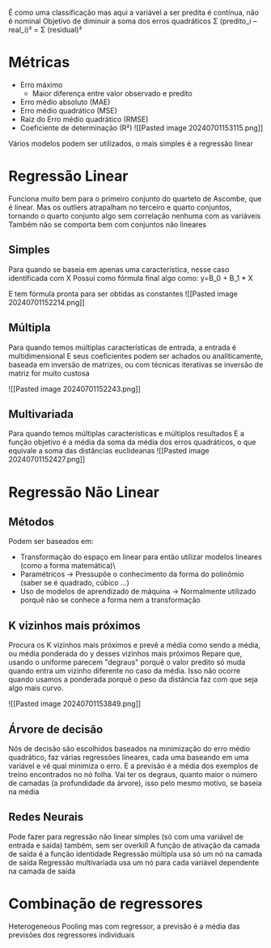 É como uma classificação mas aqui a variável a ser predita é contínua, não é nominal
Objetivo de diminuir a soma dos erros quadráticos
	Σ (predito_i – real_i)² = Σ (residual)²

# Métricas
- Erro máximo
	- Maior diferença entre valor observado e predito
- Erro médio absoluto (MAE)
- Erro médio quadrático (MSE)
- Raiz do Erro médio quadrático (RMSE)
- Coeficiente de determinação (R²)
![[Pasted image 20240701153115.png]]

Vários modelos podem ser utilizados, o mais simples é a regressão linear 

# Regressão Linear

Funciona muito bem para o primeiro conjunto do quarteto de Ascombe, que é linear. 
Mas os outliers atrapalham no terceiro e quarto conjuntos, tornando o quarto conjunto algo sem correlação nenhuma com as variáveis
Também não se comporta bem com conjuntos não lineares

## Simples
Para quando se baseia em apenas uma característica, nesse caso identificada com X
Possui como fórmula final algo como: y=B_0 + B_1 * X

E tem fórmula pronta para ser obtidas as constantes
![[Pasted image 20240701152214.png]]
## Múltipla
Para quando temos múltiplas características de entrada, a entrada é multidimensional
E seus coeficientes podem ser achados ou analiticamente, baseada em inversão de
matrizes, ou com técnicas iterativas se inversão de matriz for muito custosa

![[Pasted image 20240701152243.png]]
## Multivariada
Para quando temos múltiplas características e múltiplos resultados
E a função objetivo é a média da soma da média dos erros quadráticos, o que equivale a soma das distâncias euclideanas
![[Pasted image 20240701152427.png]]

# Regressão Não Linear
## Métodos
Podem ser baseados em:
- Transformação do espaço em linear para então utilizar modelos lineares (como a forma matemática)\
- Paramétricos -> Pressupõe o conhecimento da forma do polinômio (saber se é quadrado, cúbico ...)
- Uso de modelos de aprendizado de máquina -> Normalmente utilizado porquê não se conhece a forma nem a transformação

## K vizinhos mais próximos
Procura os K vizinhos mais próximos e prevê a média como sendo a média, ou média ponderada do y desses vizinhos mais próximos
Repare que, usando o uniforme parecem "degraus" porquê o valor predito só muda quando entra um vizinho diferente no caso da média. Isso não ocorre quando usamos a ponderada porquê o peso da distância faz com que seja algo mais curvo.

![[Pasted image 20240701153849.png]]

## Árvore de decisão
Nós de decisão são escolhidos baseados na minimização do erro médio quadrático, faz várias regressões lineares, cada uma baseando em uma variável e vê qual minimiza o erro.
E a previsão é a média dos exemplos de treino encontrados no nó folha.
Vai ter os degraus, quanto maior o número de camadas (a profundidade da árvore), isso pelo mesmo motivo, se baseia na média

## Redes Neurais
Pode fazer para regressão não linear simples (só com uma variável de entrada e saída) também, sem ser overkill
A função de ativação da camada de saída é a função identidade
Regressão múltipla usa só um nó na camada de saída
Regressão multivariada usa um nó para cada variável dependente na camada de saída

# Combinação de regressores
Heterogeneous Pooling mas com regressor, a previsão é a média das previsões dos regressores individuais